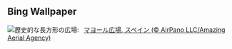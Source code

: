 ## Bing Wallpaper
![](https://www.bing.com/th?id=OHR.PlazaMayor_JA-JP5661212297_UHD.jpg&w=1000)歴史的な長方形の広場:&nbsp;&ensp;[マヨール広場, スペイン (© AirPano LLC/Amazing Aerial Agency)](https://www.bing.com/th?id=OHR.PlazaMayor_JA-JP5661212297_UHD.jpg)
<br><br/>
